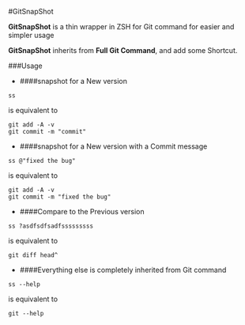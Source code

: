 #GitSnapShot

**GitSnapShot** is a thin wrapper in ZSH for Git command for easier and simpler usage

**GitSnapShot** inherits from **Full Git Command**, and add some Shortcut.

###Usage
- ####snapshot for a New version
```
ss
```
is equivalent to
```
git add -A -v
git commit -m "commit"
```
- ####snapshot for a New version with a Commit message
```
ss @"fixed the bug"
```
is equivalent to
```
git add -A -v
git commit -m "fixed the bug"
```
- ####Compare to the Previous version
```
ss ?asdfsdfsadfsssssssss
```
is equivalent to
```
git diff head^
```
- ####Everything else is completely inherited from Git command
```
ss --help
```
is equivalent to
```
git --help
```



